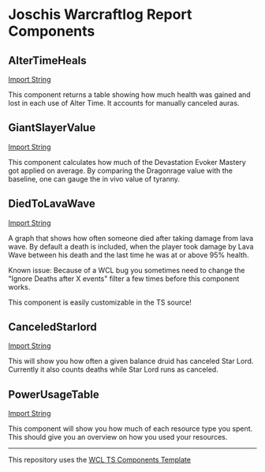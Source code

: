 # Joschis Warcraftlog Report Components

## AlterTimeHeals
[Import String](dist/AlterTimeHeals.component.lzstring.txt)

This component returns a table showing how much health was gained and lost in each use of Alter Time.
It accounts for manually canceled auras.

## GiantSlayerValue
[Import String](dist/GiantSlayerValue.component.lzstring.txt)

This component calculates how much of the Devastation Evoker Mastery got applied on average.
By comparing the Dragonrage value with the baseline, one can gauge the in vivo value of tyranny.


## DiedToLavaWave
[Import String](dist/DiedToLavaWave.component.lzstring.txt)

A graph that shows how often someone died after taking damage from lava wave.
By default a death is included, when the player took damage by Lava Wave between his death and the last time
he was at or above 95% health.

Known issue:
Because of a WCL bug you sometimes need to change the "Ignore Deaths after X events" filter a few times before this component works.

This component is easily customizable in the TS source!

## CanceledStarlord
[Import String](dist/CanceledStarlord.component.lzstring.txt)

This will show you how often a given balance druid has canceled Star Lord.
Currently it also counts deaths while Star Lord runs as canceled.


## PowerUsageTable
[Import String](dist/PowerUsageTable.component.lzstring.txt)

This component will show you how much of each resource type you spent.
This should give you an overview on how you used your resources.

___
This repository uses the [WCL TS Components Template](https://github.com/JoschiGrey/WCL-TS-Components)